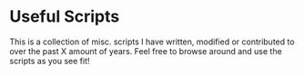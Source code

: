 Useful Scripts
===

This is a collection of misc. scripts I have written, modified or contributed to over the past X amount of years. Feel free to browse around and use the scripts as you see fit!
